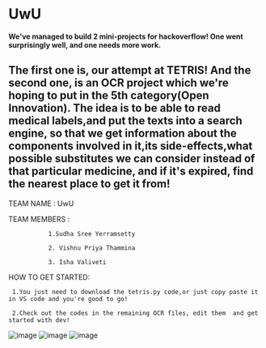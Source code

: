 # UwU


**We've managed to build 2 mini-projects for hackoverflow! One went surprisingly well, and one needs more work.**

## The first one is, our attempt at TETRIS! And the second one, is an OCR project which we're hoping to put in the 5th category(Open Innovation). The idea is to be able to read medical labels,and put the texts into a search engine, so that we get information about the components involved in it,its side-effects,what possible substitutes we can consider instead of that particular medicine, and if it's expired, find the nearest place to get it from!

TEAM NAME    : UwU

TEAM MEMBERS : 
               
               1.Sudha Sree Yerramsetty 

               2. Vishnu Priya Thammina

               3. Isha Valiveti
               
HOW TO GET STARTED:

     1.You just need to download the tetris.py code,or just copy paste it in VS code and you're good to go! 
     
     2.Check out the codes in the remaining OCR files, edit them  and get started with dev!


![image](https://user-images.githubusercontent.com/78261234/139589058-0cc3eacd-7b15-4b4b-97e1-d2fb28961890.png)
![image](https://user-images.githubusercontent.com/78261234/139589092-927fe116-0d8b-4827-a10d-57b7f77bde45.png)
![image](https://user-images.githubusercontent.com/78261234/139589101-a0382e3b-e7f1-4ff2-ac20-9ad24e1409f2.png)
